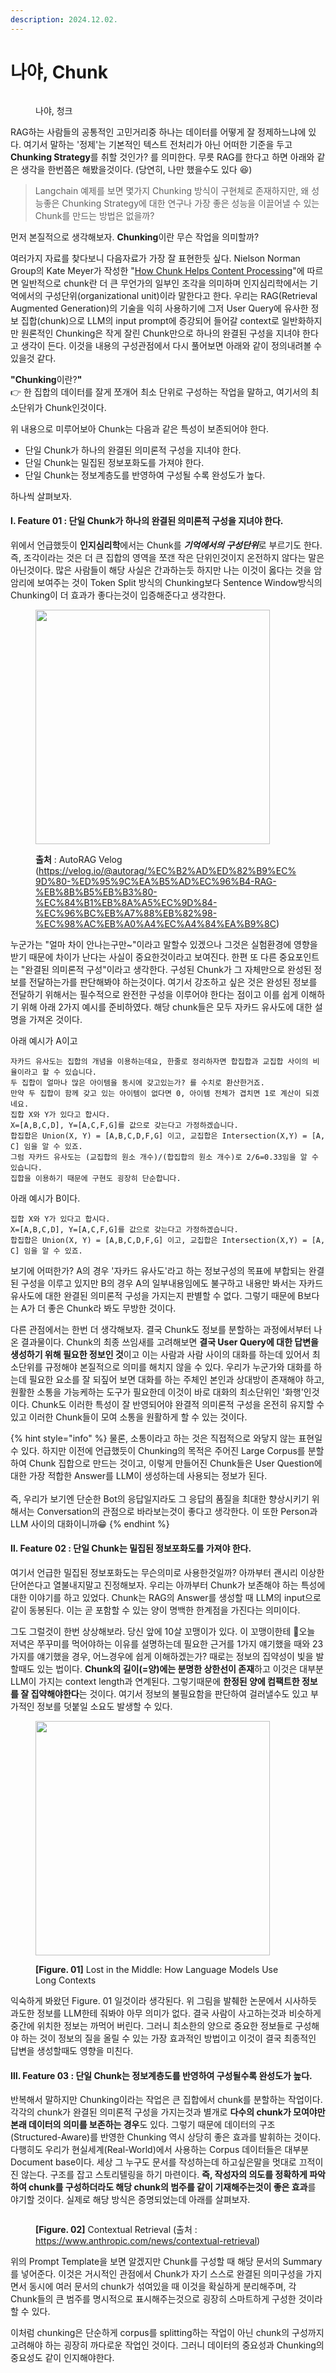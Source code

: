 ```yaml
---
description: 2024.12.02.
---
```


# 나야, Chunk

<figure><img src="../.gitbook/assets/나야 청크 (1).png" alt=""><figcaption><p>나야, 청크</p></figcaption></figure>

RAG하는 사람들의 공통적인 고민거리중 하나는 데이터를 어떻게 잘 정제하느냐에 있다. 여기서 말하는 '정제'는 기본적인 텍스트 전처리가 아닌 어떠한 기준을 두고 **Chunking Strategy**를 취할 것인가? 를 의미한다. 무릇 RAG를 한다고 하면 아래와 같은 생각을 한번쯤은 해봤을것이다. (당연히, 나만 했을수도 있다 😆)

> Langchain 예제를 보면 몇가지 Chunking 방식이 구현체로 존재하지만, 왜 성능좋은 Chunking Strategy에 대한 연구나 가장 좋은 성능을 이끌어낼 수 있는 Chunk를 만드는 방법은 없을까?

먼저 본질적으로 생각해보자. **Chunking**이란 무슨 작업을 의미할까?

여러가지 자료를 찾다보니 다음자료가 가장 잘 표현한듯 싶다. Nielson Norman Group의 Kate Meyer가 작성한 "[How Chunk Helps Content Processing](https://www.nngroup.com/articles/chunking/)"에 따르면 일반적으로 chunk란 더 큰 무언가의 일부인 조각을 의미하며 인지심리학에서는 기억에서의 구성단위(organizational unit)이라 말한다고 한다.  우리는 RAG(Retrieval Augmented Generation)의 기술을 익히 사용하기에 그저 User Query에 유사한 정보 집합(chunk)으로 LLM의 input prompt에 증강되어 들어갈 context로 일반화하지만 원론적인 Chunking은 작게 잘린 Chunk만으로 하나의 완결된 구성을 지녀야 한다고 생각이 든다. 이것을 내용의 구성관점에서 다시 풀어보면 아래와 같이 정의내려볼 수 있을것 같다.

**"Chunking**이란?**"**\
👉 한 집합의 데이터를 잘게 쪼개어 최소 단위로 구성하는 작업을 말하고, 여기서의 최소단위가 Chunk인것이다.

위 내용으로 미루어보아 Chunk는 다음과 같은 특성이 보존되어야 한다.

* 단일 Chunk가 하나의 완결된 의미론적 구성을 지녀야 한다.
* 단일 Chunk는 밀집된 정보포화도를 가져야 한다.
* 단일 Chunk는 정보계층도를 반영하여 구성될 수록 완성도가 높다.

하나씩 살펴보자.

#### Ⅰ.  Feature 01 : 단일 Chunk가 하나의 완결된 의미론적 구성을 지녀야 한다.

위에서 언급했듯이 **인지심리학**에서는 Chunk를 _**기억에서의 구성단위**_&#xB85C; 부르기도 한다. 즉, 조각이라는 것은 더 큰 집합의 영역을 쪼갠 작은 단위인것이지 온전하지 않다는 말은 아닌것이다. 많은 사람들이 해당 사실은 간과하는듯 하지만 나는 이것이 옳다는 것을 암암리에 보여주는 것이 Token Split 방식의 Chunking보다 Sentence Window방식의 Chunking이  더 효과가 좋다는것이 입증해준다고 생각한다.&#x20;

<figure><img src="../.gitbook/assets/image (1) (1) (1).png" alt="" width="375"><figcaption><p><strong>출처</strong> : AutoRAG Velog (<a href="https://velog.io/@autorag/%EC%B2%AD%ED%82%B9%EC%9D%80-%ED%95%9C%EA%B5%AD%EC%96%B4-RAG-%EB%8B%B5%EB%B3%80-%EC%84%B1%EB%8A%A5%EC%9D%84-%EC%96%BC%EB%A7%88%EB%82%98-%EC%98%AC%EB%A0%A4%EC%A4%84%EA%B9%8C">https://velog.io/@autorag/%EC%B2%AD%ED%82%B9%EC%9D%80-%ED%95%9C%EA%B5%AD%EC%96%B4-RAG-%EB%8B%B5%EB%B3%80-%EC%84%B1%EB%8A%A5%EC%9D%84-%EC%96%BC%EB%A7%88%EB%82%98-%EC%98%AC%EB%A0%A4%EC%A4%84%EA%B9%8C</a>)</p></figcaption></figure>

누군가는 "얼마 차이 안나는구만\~"이라고 말할수 있겠으나 그것은 실험환경에 영향을 받기 때문에 차이가 난다는 사실이 중요한것이라고 보여진다. 한편 또 다른 중요포인트는 "완결된 의미론적 구성"이라고 생각한다. 구성된 Chunk가 그 자체만으로 완성된 정보를 전달하는가를 판단해봐야 하는것이다. 여기서 강조하고 싶은 것은 완성된 정보를 전달하기 위해서는 필수적으로 완전한 구성을 이루어야 한다는 점이고 이를 쉽게 이해하기 위해 아래 2가지 예시를 준비하였다. 해당 chunk들은 모두 자카드 유사도에 대한 설명을 가져온 것이다.

아래 예시가 A이고

```
자카드 유사도는 집합의 개념을 이용하는데요, 한줄로 정리하자면 합집합과 교집합 사이의 비율이라고 할 수 있습니다. 
두 집합이 얼마나 많은 아이템을 동시에 갖고있는가? 를 수치로 환산한거죠. 
만약 두 집합이 함께 갖고 있는 아이템이 없다면 0, 아이템 전체가 겹치면 1로 계산이 되겠네요. 
집합 X와 Y가 있다고 합시다. 
X=[A,B,C,D], Y=[A,C,F,G]를 값으로 갖는다고 가정하겠습니다. 
합집합은 Union(X, Y) = [A,B,C,D,F,G] 이고, 교집합은 Intersection(X,Y) = [A, C] 임을 알 수 있죠. 
그럼 자카드 유사도는 (교집합의 원소 개수)/(합집합의 원소 개수)로 2/6=0.33임을 알 수 있습니다.
집합을 이용하기 때문에 구현도 굉장히 단순합니다.
```

아래 예시가 B이다.

```
집합 X와 Y가 있다고 합시다. 
X=[A,B,C,D], Y=[A,C,F,G]를 값으로 갖는다고 가정하겠습니다. 
합집합은 Union(X, Y) = [A,B,C,D,F,G] 이고, 교집합은 Intersection(X,Y) = [A, C] 임을 알 수 있죠.
```

보기에 어떠한가? A의 경우 '자카드 유사도'라고 하는 정보구성의 목표에 부합되는 완결된 구성을 이루고 있지만 B의 경우 A의 일부내용임에도 불구하고 내용만 봐서는 자카드 유사도에 대한 완결된 의미론적 구성을 가지는지 판별할 수 없다. 그렇기 때문에 B보다는 A가 더 좋은 Chunk라 봐도 무방한 것이다.&#x20;

다른 관점에서는 한번 더 생각해보자. 결국 Chunk도 정보를 분할하는 과정에서부터 나온 결과물이다. Chunk의 최종 쓰임새를 고려해보면 **결국 User Query에 대한 답변을 생성하기 위해 필요한 정보인 것**이고 이는 사람과 사람 사이의 대화를 하는데 있어서 최소단위를 규정해야 본질적으로 의미를 해치지 않을 수 있다. 우리가 누군가와 대화를 하는데 필요한 요소를 잘 되짚어 보면 대화를 하는 주체인 본인과 상대방이 존재해야 하고, 원활한 소통을 가능케하는 도구가 필요한데 이것이 바로 대화의 최소단위인 '화행'인것이다. Chunk도 이러한 특성이 잘 반영되어야 완결적 의미론적 구성을 온전히 유지할 수 있고 이러한 Chunk들이 모여 소통을 원활하게 할 수 있는 것이다. &#x20;

{% hint style="info" %}
물론, 소통이라고 하는 것은 직접적으로 와닿지 않는 표현일 수 있다. 하지만 이전에 언급했듯이 Chunking의 목적은 주어진 Large Corpus를 분할하여 Chunk 집합으로 만드는 것이고, 이렇게 만들어진 Chunk들은 User Question에 대한 가장 적합한 Answer를 LLM이 생성하는데 사용되는 정보가 된다. \
\
즉, 우리가 보기엔 단순한 Bot의 응답일지라도 그 응답의 품질을 최대한 향상시키기 위해서는 Conversation의 관점으로 바라보는것이 좋다고 생각한다. 이 또한 Person과 LLM 사이의 대화이니까😁
{% endhint %}

#### Ⅱ. Feature 02 : 단일 Chunk는 밀집된 정보포화도를 가져야 한다.

여기서 언급한 밀집된 정보포화도는 무슨의미로 사용한것일까? 아까부터 괜시리 이상한 단어쓴다고 열불내지말고 진정해보자. 우리는 아까부터 Chunk가 보존해야 하는 특성에 대한 이야기를 하고 있었다. Chunk는 RAG의 Answer를 생성할 때 LLM의 input으로 같이 동봉된다. 이는 곧 포함할 수 있는 양이 명백한 한계점을 가진다는 의미이다.&#x20;

그도 그럴것이 한번 상상해보라. 당신 앞에 10살 꼬맹이가 있다. 이 꼬맹이한테 오늘 저녁은 쭈꾸미를 먹어야하는 이유를 설명하는데 필요한 근거를 1가지 얘기했을 때와 23가지를 얘기했을 경우, 어느경우에 쉽게 이해하겠는가? 때로는 정보의 집약성이 빛을 발할때도 있는 법이다. **Chunk의 길이(=양)에는 분명한 상한선이 존재**하고 이것은 대부분 LLM이 가지는 context length과 연계된다. 그렇기때문에 **한정된 양에 컴팩트한 정보를 잘 집약해야한다**는 것이다. 여기서 정보의 불필요함을 판단하여 걸러낼수도 있고 부가적인 정보를 덧붙일 소요도 발생할 수 있다.&#x20;

<figure><img src="../.gitbook/assets/image (1) (1) (1) (1).png" alt="" width="375"><figcaption><p><strong>[Figure. 01]</strong> Lost in the Middle: How Language Models Use Long Contexts</p></figcaption></figure>

익숙하게 봐왔던 Figure. 01 일것이라 생각된다. 위 그림을 발췌한 논문에서 시사하듯 과도한 정보를 LLM한테 줘봐야 아무 의미가 없다. 결국 사람이 사고하는것과 비슷하게 중간에 위치한 정보는 까먹어 버린다. 그러니 최소한의 양으로 중요한 정보들로 구성해야 하는 것이 정보의 질을 올릴 수 있는 가장 효과적인 방법이고 이것이 결국 최종적인 답변을 생성할때도 영향을 미친다.

#### Ⅲ. Feature 03 : 단일 Chunk는 정보계층도를 반영하여 구성될수록 완성도가 높다.

반복해서 말하지만 Chunking이라는 작업은 큰 집합에서 chunk를 분할하는 작업이다. 각각의 chunk가 완결된 의미론적 구성을 가지는것과 별개로 **다수의 chunk가 모여야만 본래 데이터의 의미를 보존하는 경우**도 있다. 그렇기 때문에 데이터의 구조(Structured-Aware)를 반영한 Chunking 역시 상당히 좋은 효과를 발휘하는 것이다. 다행히도 우리가 현실세계(Real-World)에서 사용하는 Corpus 데이터들은 대부분 Document base이다. 세상 그 누구도 문서를 작성하는데 하고싶은말을 멋대로 끄적이진 않는다. 구조를 잡고 스토리텔링을 하기 마련이다. **즉, 작성자의 의도를 정확하게 파악하여 chunk를 구성하더라도 해당 chunk의 범주를 같이 기재해주는것이 좋은 효과**를 야기할 것이다. 실제로 해당 방식은 증명되었는데 아래를 살펴보자.

<figure><img src="../.gitbook/assets/image (2) (1) (1).png" alt=""><figcaption><p><strong>[Figure. 02]</strong> Contextual Retrieval (출처 : <a href="https://www.anthropic.com/news/contextual-retrieval">https://www.anthropic.com/news/contextual-retrieval</a>)</p></figcaption></figure>

위의 Prompt Template을 보면 알겠지만 Chunk를 구성할 때 해당 문서의 Summary를 넣어준다. 이것은 거시적인 관점에서 Chunk가 자기 스스로 완결된 의미구성을 가지면서 동시에 여러 문서의 chunk가 섞여있을 때 이것을 확실하게 분리해주며, 각 Chunk들의 큰 범주를 명시적으로 표시해주는것으로 굉장히 스마트하게 구성한 것이라 할 수 있다.

이처럼 chunking은 단순하게 corpus를 splitting하는 작업이 아닌 chunk의 구성까지 고려해야 하는 굉장히 까다로운 작업인 것이다. 그러니 데이터의 중요성과 Chunking의 중요성도 같이 인지해야한다.
